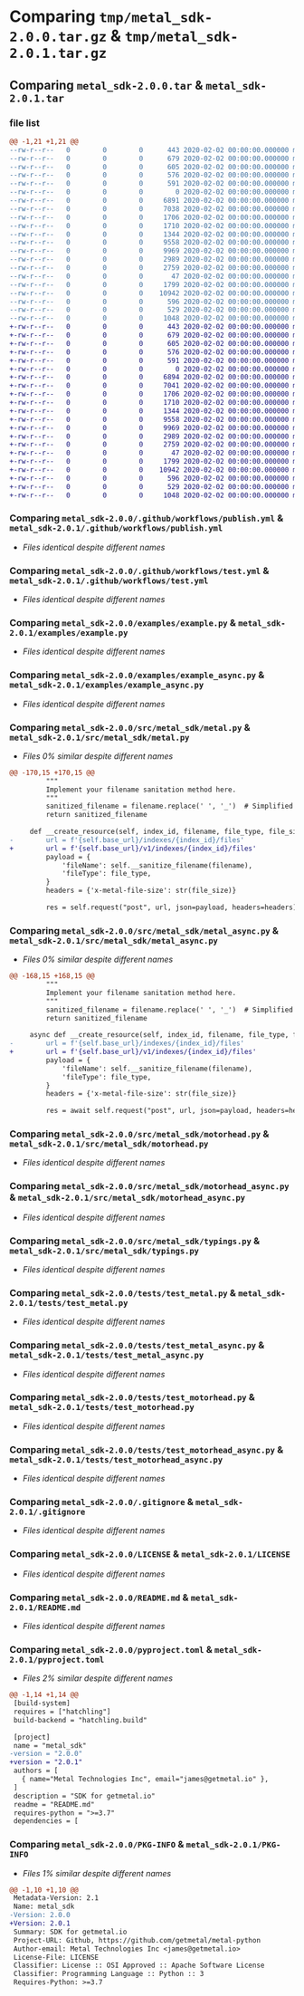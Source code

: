 # Comparing `tmp/metal_sdk-2.0.0.tar.gz` & `tmp/metal_sdk-2.0.1.tar.gz`

## Comparing `metal_sdk-2.0.0.tar` & `metal_sdk-2.0.1.tar`

### file list

```diff
@@ -1,21 +1,21 @@
--rw-r--r--   0        0        0      443 2020-02-02 00:00:00.000000 metal_sdk-2.0.0/.github/workflows/lint.yml
--rw-r--r--   0        0        0      679 2020-02-02 00:00:00.000000 metal_sdk-2.0.0/.github/workflows/publish.yml
--rw-r--r--   0        0        0      605 2020-02-02 00:00:00.000000 metal_sdk-2.0.0/.github/workflows/test.yml
--rw-r--r--   0        0        0      576 2020-02-02 00:00:00.000000 metal_sdk-2.0.0/examples/example.py
--rw-r--r--   0        0        0      591 2020-02-02 00:00:00.000000 metal_sdk-2.0.0/examples/example_async.py
--rw-r--r--   0        0        0        0 2020-02-02 00:00:00.000000 metal_sdk-2.0.0/src/metal_sdk/__init__.py
--rw-r--r--   0        0        0     6891 2020-02-02 00:00:00.000000 metal_sdk-2.0.0/src/metal_sdk/metal.py
--rw-r--r--   0        0        0     7038 2020-02-02 00:00:00.000000 metal_sdk-2.0.0/src/metal_sdk/metal_async.py
--rw-r--r--   0        0        0     1706 2020-02-02 00:00:00.000000 metal_sdk-2.0.0/src/metal_sdk/motorhead.py
--rw-r--r--   0        0        0     1710 2020-02-02 00:00:00.000000 metal_sdk-2.0.0/src/metal_sdk/motorhead_async.py
--rw-r--r--   0        0        0     1344 2020-02-02 00:00:00.000000 metal_sdk-2.0.0/src/metal_sdk/typings.py
--rw-r--r--   0        0        0     9558 2020-02-02 00:00:00.000000 metal_sdk-2.0.0/tests/test_metal.py
--rw-r--r--   0        0        0     9969 2020-02-02 00:00:00.000000 metal_sdk-2.0.0/tests/test_metal_async.py
--rw-r--r--   0        0        0     2989 2020-02-02 00:00:00.000000 metal_sdk-2.0.0/tests/test_motorhead.py
--rw-r--r--   0        0        0     2759 2020-02-02 00:00:00.000000 metal_sdk-2.0.0/tests/test_motorhead_async.py
--rw-r--r--   0        0        0       47 2020-02-02 00:00:00.000000 metal_sdk-2.0.0/tests/fixtures/sample.csv
--rw-r--r--   0        0        0     1799 2020-02-02 00:00:00.000000 metal_sdk-2.0.0/.gitignore
--rw-r--r--   0        0        0    10942 2020-02-02 00:00:00.000000 metal_sdk-2.0.0/LICENSE
--rw-r--r--   0        0        0      596 2020-02-02 00:00:00.000000 metal_sdk-2.0.0/README.md
--rw-r--r--   0        0        0      529 2020-02-02 00:00:00.000000 metal_sdk-2.0.0/pyproject.toml
--rw-r--r--   0        0        0     1048 2020-02-02 00:00:00.000000 metal_sdk-2.0.0/PKG-INFO
+-rw-r--r--   0        0        0      443 2020-02-02 00:00:00.000000 metal_sdk-2.0.1/.github/workflows/lint.yml
+-rw-r--r--   0        0        0      679 2020-02-02 00:00:00.000000 metal_sdk-2.0.1/.github/workflows/publish.yml
+-rw-r--r--   0        0        0      605 2020-02-02 00:00:00.000000 metal_sdk-2.0.1/.github/workflows/test.yml
+-rw-r--r--   0        0        0      576 2020-02-02 00:00:00.000000 metal_sdk-2.0.1/examples/example.py
+-rw-r--r--   0        0        0      591 2020-02-02 00:00:00.000000 metal_sdk-2.0.1/examples/example_async.py
+-rw-r--r--   0        0        0        0 2020-02-02 00:00:00.000000 metal_sdk-2.0.1/src/metal_sdk/__init__.py
+-rw-r--r--   0        0        0     6894 2020-02-02 00:00:00.000000 metal_sdk-2.0.1/src/metal_sdk/metal.py
+-rw-r--r--   0        0        0     7041 2020-02-02 00:00:00.000000 metal_sdk-2.0.1/src/metal_sdk/metal_async.py
+-rw-r--r--   0        0        0     1706 2020-02-02 00:00:00.000000 metal_sdk-2.0.1/src/metal_sdk/motorhead.py
+-rw-r--r--   0        0        0     1710 2020-02-02 00:00:00.000000 metal_sdk-2.0.1/src/metal_sdk/motorhead_async.py
+-rw-r--r--   0        0        0     1344 2020-02-02 00:00:00.000000 metal_sdk-2.0.1/src/metal_sdk/typings.py
+-rw-r--r--   0        0        0     9558 2020-02-02 00:00:00.000000 metal_sdk-2.0.1/tests/test_metal.py
+-rw-r--r--   0        0        0     9969 2020-02-02 00:00:00.000000 metal_sdk-2.0.1/tests/test_metal_async.py
+-rw-r--r--   0        0        0     2989 2020-02-02 00:00:00.000000 metal_sdk-2.0.1/tests/test_motorhead.py
+-rw-r--r--   0        0        0     2759 2020-02-02 00:00:00.000000 metal_sdk-2.0.1/tests/test_motorhead_async.py
+-rw-r--r--   0        0        0       47 2020-02-02 00:00:00.000000 metal_sdk-2.0.1/tests/fixtures/sample.csv
+-rw-r--r--   0        0        0     1799 2020-02-02 00:00:00.000000 metal_sdk-2.0.1/.gitignore
+-rw-r--r--   0        0        0    10942 2020-02-02 00:00:00.000000 metal_sdk-2.0.1/LICENSE
+-rw-r--r--   0        0        0      596 2020-02-02 00:00:00.000000 metal_sdk-2.0.1/README.md
+-rw-r--r--   0        0        0      529 2020-02-02 00:00:00.000000 metal_sdk-2.0.1/pyproject.toml
+-rw-r--r--   0        0        0     1048 2020-02-02 00:00:00.000000 metal_sdk-2.0.1/PKG-INFO
```

### Comparing `metal_sdk-2.0.0/.github/workflows/publish.yml` & `metal_sdk-2.0.1/.github/workflows/publish.yml`

 * *Files identical despite different names*

### Comparing `metal_sdk-2.0.0/.github/workflows/test.yml` & `metal_sdk-2.0.1/.github/workflows/test.yml`

 * *Files identical despite different names*

### Comparing `metal_sdk-2.0.0/examples/example.py` & `metal_sdk-2.0.1/examples/example.py`

 * *Files identical despite different names*

### Comparing `metal_sdk-2.0.0/examples/example_async.py` & `metal_sdk-2.0.1/examples/example_async.py`

 * *Files identical despite different names*

### Comparing `metal_sdk-2.0.0/src/metal_sdk/metal.py` & `metal_sdk-2.0.1/src/metal_sdk/metal.py`

 * *Files 0% similar despite different names*

```diff
@@ -170,15 +170,15 @@
         """
         Implement your filename sanitation method here.
         """
         sanitized_filename = filename.replace(' ', '_')  # Simplified example
         return sanitized_filename
 
     def __create_resource(self, index_id, filename, file_type, file_size):
-        url = f'{self.base_url}/indexes/{index_id}/files'
+        url = f'{self.base_url}/v1/indexes/{index_id}/files'
         payload = {
             'fileName': self.__sanitize_filename(filename),
             'fileType': file_type,
         }
         headers = {'x-metal-file-size': str(file_size)}
 
         res = self.request("post", url, json=payload, headers=headers)
```

### Comparing `metal_sdk-2.0.0/src/metal_sdk/metal_async.py` & `metal_sdk-2.0.1/src/metal_sdk/metal_async.py`

 * *Files 0% similar despite different names*

```diff
@@ -168,15 +168,15 @@
         """
         Implement your filename sanitation method here.
         """
         sanitized_filename = filename.replace(' ', '_')  # Simplified example
         return sanitized_filename
 
     async def __create_resource(self, index_id, filename, file_type, file_size):
-        url = f'{self.base_url}/indexes/{index_id}/files'
+        url = f'{self.base_url}/v1/indexes/{index_id}/files'
         payload = {
             'fileName': self.__sanitize_filename(filename),
             'fileType': file_type,
         }
         headers = {'x-metal-file-size': str(file_size)}
 
         res = await self.request("post", url, json=payload, headers=headers)
```

### Comparing `metal_sdk-2.0.0/src/metal_sdk/motorhead.py` & `metal_sdk-2.0.1/src/metal_sdk/motorhead.py`

 * *Files identical despite different names*

### Comparing `metal_sdk-2.0.0/src/metal_sdk/motorhead_async.py` & `metal_sdk-2.0.1/src/metal_sdk/motorhead_async.py`

 * *Files identical despite different names*

### Comparing `metal_sdk-2.0.0/src/metal_sdk/typings.py` & `metal_sdk-2.0.1/src/metal_sdk/typings.py`

 * *Files identical despite different names*

### Comparing `metal_sdk-2.0.0/tests/test_metal.py` & `metal_sdk-2.0.1/tests/test_metal.py`

 * *Files identical despite different names*

### Comparing `metal_sdk-2.0.0/tests/test_metal_async.py` & `metal_sdk-2.0.1/tests/test_metal_async.py`

 * *Files identical despite different names*

### Comparing `metal_sdk-2.0.0/tests/test_motorhead.py` & `metal_sdk-2.0.1/tests/test_motorhead.py`

 * *Files identical despite different names*

### Comparing `metal_sdk-2.0.0/tests/test_motorhead_async.py` & `metal_sdk-2.0.1/tests/test_motorhead_async.py`

 * *Files identical despite different names*

### Comparing `metal_sdk-2.0.0/.gitignore` & `metal_sdk-2.0.1/.gitignore`

 * *Files identical despite different names*

### Comparing `metal_sdk-2.0.0/LICENSE` & `metal_sdk-2.0.1/LICENSE`

 * *Files identical despite different names*

### Comparing `metal_sdk-2.0.0/README.md` & `metal_sdk-2.0.1/README.md`

 * *Files identical despite different names*

### Comparing `metal_sdk-2.0.0/pyproject.toml` & `metal_sdk-2.0.1/pyproject.toml`

 * *Files 2% similar despite different names*

```diff
@@ -1,14 +1,14 @@
 [build-system]
 requires = ["hatchling"]
 build-backend = "hatchling.build"
 
 [project]
 name = "metal_sdk"
-version = "2.0.0"
+version = "2.0.1"
 authors = [
   { name="Metal Technologies Inc", email="james@getmetal.io" },
 ]
 description = "SDK for getmetal.io"
 readme = "README.md"
 requires-python = ">=3.7"
 dependencies = [
```

### Comparing `metal_sdk-2.0.0/PKG-INFO` & `metal_sdk-2.0.1/PKG-INFO`

 * *Files 1% similar despite different names*

```diff
@@ -1,10 +1,10 @@
 Metadata-Version: 2.1
 Name: metal_sdk
-Version: 2.0.0
+Version: 2.0.1
 Summary: SDK for getmetal.io
 Project-URL: Github, https://github.com/getmetal/metal-python
 Author-email: Metal Technologies Inc <james@getmetal.io>
 License-File: LICENSE
 Classifier: License :: OSI Approved :: Apache Software License
 Classifier: Programming Language :: Python :: 3
 Requires-Python: >=3.7
```

